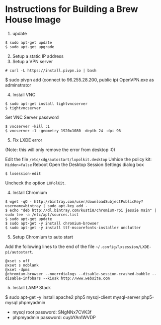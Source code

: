 # Instructions for Building a Brew House Image

1. update
  ```
  $ sudo apt-get update
  $ sudo apt-get upgrade
  ```
  
2. Setup a static IP address
3. Setup a VPN server
  ```
  # curl -L https://install.pivpn.io | bash
  ```

  $ sudo pivpn add
  (connect to 96.255.28.200, public ip)
  OpenVPN.exe as adminstrator

4. Install VNC

  ```
  $ sudo apt-get install tightvncserver
  $ tightvncserver
  ```
  Set VNC Server password
  ```
  $ vncserver -kill :1
  $ vncserver :1 -geometry 1920x1080 -depth 24 -dpi 96
  ```

5. Fix LXDE error

  (Note: this will only remove the error from desktop :0)
  
  Edit the file ```/etc/xdg/autostart/lxpolkit.desktop```
  Unhide the policy kit: ```Hidden=false```
  Reboot
  Open the Desktop Session Settings dialog box
  ```
  $ lxsession-edit
  ```
  Uncheck the option ```LXPolKit```.

4. Install Chromium

```
$ wget -qO - http://bintray.com/user/downloadSubjectPublicKey?username=bintray | sudo apt-key add -
$ echo "deb http://dl.bintray.com/kusti8/chromium-rpi jessie main" | sudo tee -a /etc/apt/sources.list
$ sudo apt-get update
$ sudo apt-get -y install chromium-browser
$ sudo apt-get -y install ttf-mscorefonts-installer unclutter
```

5. Setup Chromium to auto start

Add the following lines to the end of the file ```~/.config/lxsession/LXDE-pi/autostart```.

```
@xset s off
@xset s noblank
@xset -dpms
@chromium-browser --noerrdialogs --disable-session-crashed-bubble --disable-infobars --kiosk http://www.website.com
```

5. Install LAMP Stack


$ sudo apt-get -y install apache2 php5 mysql-client mysql-server php5-mysql phpmyadmin

- mysql root password: SNgNNx7CVK3f
- phpmyadmin password: cuybYAn1WVDP

